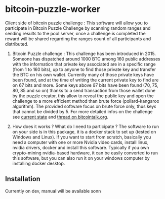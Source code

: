 # bitcoin-puzzle-worker
Client side of bitcoin puzzle challenge : This software will allow you to participate in Bitcoin Puzzle Challenge by scanning random ranges and sending results to the pool server, once a challenge is completed the reward will be shared regarding the ranges count of all participants and distributed.

1. Bitcoin Puzzle challenge :
 This challenge has been introduced in 2015. Someone has dispatched around 1000 BTC among 160 public addresses with the information that private key associated are in a specific range (from 1 to 160 bits), up to anyone to find those private key and transfer the BTC on his own wallet.
 Currently many of those private keys have been found, and at the time of writing the current private key to find are on 67 bits and more.
 Some keys above 67 bits have been found (70, 75, 80, 85 and so on) thanks to a send transaction from those wallet done by the puzzle creator, this allow to reveal the public key and open the challenge to a more efficient method than brute force (pollard-kangaroo algorithm).
 The provided software focus on brute force only, thus keys that cannot be divided by 5.
 For more detailed infos on the challenge see [current state](https://privatekeys.pw/puzzles/bitcoin-puzzle-tx) and [thread on bitcointalk.org](https://bitcointalk.org/index.php?topic=5218972).

2. How does it works ? What do I need to participate ?
 The software to run on your side is in this package, it is a docker stack to set up (tested on Windows and Linux). If you want to start from scratch, basically you need a computer with one or more Nvidia video cards, install linux, nvidia drivers, docker and install this software.
 Typically if you own crypto-mining nvidia-based hardware, it can be easily converted to run this software, but you can also run it on your windows computer by installing docker desktop.

## Installation

Currently on dev, manual will be available sonn

